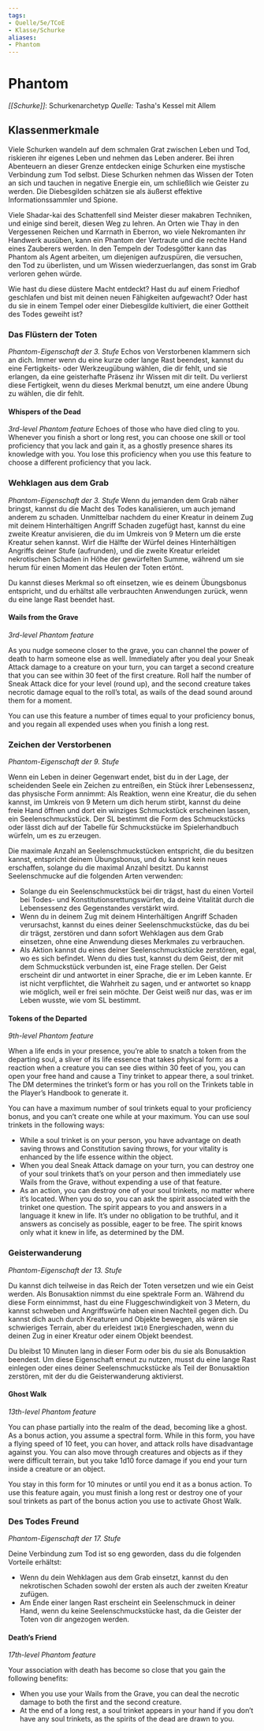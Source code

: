 ```yaml
---
tags: 
- Quelle/5e/TCoE
- Klasse/Schurke
aliases: 
- Phantom
---
```

# Phantom
_[[Schurke]]_: Schurkenarchetyp
_Quelle:_ Tasha's Kessel mit Allem

## Klassenmerkmale
Viele Schurken wandeln auf dem schmalen Grat zwischen Leben und Tod, riskieren ihr eigenes Leben und nehmen das Leben anderer. Bei ihren Abenteuern an dieser Grenze entdecken einige Schurken eine mystische Verbindung zum Tod selbst. Diese Schurken nehmen das Wissen der Toten an sich und tauchen in negative Energie ein, um schließlich wie Geister zu werden. Die Diebesgilden schätzen sie als äußerst effektive Informationssammler und Spione.

Viele Shadar-kai des Schattenfell sind Meister dieser makabren Techniken, und einige sind bereit, diesen Weg zu lehren. An Orten wie Thay in den Vergessenen Reichen und Karrnath in Eberron, wo viele Nekromanten ihr Handwerk ausüben, kann ein Phantom der Vertraute und die rechte Hand eines Zauberers werden. In den Tempeln der Todesgötter kann das Phantom als Agent arbeiten, um diejenigen aufzuspüren, die versuchen, den Tod zu überlisten, und um Wissen wiederzuerlangen, das sonst im Grab verloren gehen würde.

Wie hast du diese düstere Macht entdeckt? Hast du auf einem Friedhof geschlafen und bist mit deinen neuen Fähigkeiten aufgewacht? Oder hast du sie in einem Tempel oder einer Diebesgilde kultiviert, die einer Gottheit des Todes geweiht ist?

### Das Flüstern der Toten
_Phantom-Eigenschaft der 3. Stufe_
Echos von Verstorbenen klammern sich an dich. Immer wenn du eine kurze oder lange Rast beendest, kannst du eine Fertigkeits- oder Werkzeugübung wählen, die dir fehlt, und sie erlangen, da eine geisterhafte Präsenz ihr Wissen mit dir teilt. Du verlierst diese Fertigkeit, wenn du dieses Merkmal benutzt, um eine andere Übung zu wählen, die dir fehlt.

#### Whispers of the Dead
_3rd-level Phantom feature_
Echoes of those who have died cling to you. Whenever you finish a short or long rest, you can choose one skill or tool proficiency that you lack and gain it, as a ghostly presence shares its knowledge with you. You lose this proficiency when you use this feature to choose a different proficiency that you lack.

### Wehklagen aus dem Grab
_Phantom-Eigenschaft der 3. Stufe_
Wenn du jemanden dem Grab näher bringst, kannst du die Macht des Todes kanalisieren, um auch jemand anderem zu schaden. Unmittelbar nachdem du einer Kreatur in deinem Zug mit deinem Hinterhältigen Angriff Schaden zugefügt hast, kannst du eine zweite Kreatur anvisieren, die du im Umkreis von 9 Metern um die erste Kreatur sehen kannst. Wirf die Hälfte der Würfel deines Hinterhältigen Angriffs deiner Stufe (aufrunden), und die zweite Kreatur erleidet nekrotischen Schaden in Höhe der gewürfelten Summe, während um sie herum für einen Moment das Heulen der Toten ertönt.

Du kannst dieses Merkmal so oft einsetzen, wie es deinem Übungsbonus entspricht, und du erhältst alle verbrauchten Anwendungen zurück, wenn du eine lange Rast beendet hast.

#### Wails from the Grave
_3rd-level Phantom feature_

As you nudge someone closer to the grave, you can channel the power of death to harm someone else as well. Immediately after you deal your Sneak Attack damage to a creature on your turn, you can target a second creature that you can see within 30 feet of the first creature. Roll half the number of Sneak Attack dice for your level (round up), and the second creature takes necrotic damage equal to the roll’s total, as wails of the dead sound around them for a moment.

You can use this feature a number of times equal to your proficiency bonus, and you regain all expended uses when you finish a long rest.

### Zeichen der Verstorbenen
_Phantom-Eigenschaft der 9. Stufe_

Wenn ein Leben in deiner Gegenwart endet, bist du in der Lage, der scheidenden Seele ein Zeichen zu entreißen, ein Stück ihrer Lebensessenz, das physische Form annimmt: Als Reaktion, wenn eine Kreatur, die du sehen kannst, im Umkreis von 9 Metern um dich herum stirbt, kannst du deine freie Hand öffnen und dort ein winziges Schmuckstück erscheinen lassen, ein Seelenschmuckstück. Der SL bestimmt die Form des Schmuckstücks oder lässt dich auf der Tabelle für Schmuckstücke im Spielerhandbuch würfeln, um es zu erzeugen.

Die maximale Anzahl an Seelenschmuckstücken entspricht, die du besitzen kannst, entspricht deinem Übungsbonus, und du kannst kein neues erschaffen, solange du die maximal Anzahl besitzt. Du kannst Seelenschmucke auf die folgenden Arten verwenden:

- Solange du ein Seelenschmuckstück bei dir trägst, hast du einen Vorteil bei Todes- und Konstitutionsrettungswürfen, da deine Vitalität durch die Lebensessenz des Gegenstandes verstärkt wird.
- Wenn du in deinem Zug mit deinem Hinterhältigen Angriff Schaden verursachst, kannst du eines deiner Seelenschmuckstücke, das du bei dir trägst, zerstören und dann sofort Wehklagen aus dem Grab einsetzen, ohne eine Anwendung dieses Merkmales zu verbrauchen.
- Als Aktion kannst du eines deiner Seelenschmuckstücke zerstören, egal, wo es sich befindet. Wenn du dies tust, kannst du dem Geist, der mit dem Schmuckstück verbunden ist, eine Frage stellen. Der Geist erscheint dir und antwortet in einer Sprache, die er im Leben kannte. Er ist nicht verpflichtet, die Wahrheit zu sagen, und er antwortet so knapp wie möglich, weil er frei sein möchte. Der Geist weiß nur das, was er im Leben wusste, wie vom SL bestimmt.

#### Tokens of the Departed
_9th-level Phantom feature_

When a life ends in your presence, you’re able to snatch a token from the departing soul, a sliver of its life essence that takes physical form: as a reaction when a creature you can see dies within 30 feet of you, you can open your free hand and cause a Tiny trinket to appear there, a soul trinket. The DM determines the trinket’s form or has you roll on the Trinkets table in the Player’s Handbook to generate it.

You can have a maximum number of soul trinkets equal to your proficiency bonus, and you can’t create one while at your maximum. You can use soul trinkets in the following ways:

- While a soul trinket is on your person, you have advantage on death saving throws and Constitution saving throws, for your vitality is enhanced by the life essence within the object.
- When you deal Sneak Attack damage on your turn, you can destroy one of your soul trinkets that’s on your person and then immediately use Wails from the Grave, without expending a use of that feature.
- As an action, you can destroy one of your soul trinkets, no matter where it’s located. When you do so, you can ask the spirit associated with the trinket one question. The spirit appears to you and answers in a language it knew in life. It’s under no obligation to be truthful, and it answers as concisely as possible, eager to be free. The spirit knows only what it knew in life, as determined by the DM.

### Geisterwanderung
_Phantom-Eigenschaft der 13. Stufe_

Du kannst dich teilweise in das Reich der Toten versetzen und wie ein Geist werden. Als Bonusaktion nimmst du eine spektrale Form an. Während du diese Form einnimmst, hast du eine Fluggeschwindigkeit von 3 Metern, du kannst schweben und Angriffswürfe haben einen Nachteil gegen dich. Du kannst dich auch durch Kreaturen und Objekte bewegen, als wären sie schwieriges Terrain, aber du erleidest `1W10` Energieschaden, wenn du deinen Zug in einer Kreatur oder einem Objekt beendest.

Du bleibst 10 Minuten lang in dieser Form oder bis du sie als Bonusaktion beendest. Um diese Eigenschaft erneut zu nutzen, musst du eine lange Rast einlegen oder eines deiner Seelenschmuckstücke als Teil der Bonusaktion zerstören, mit der du die Geisterwanderung aktivierst.

#### Ghost Walk
_13th-level Phantom feature_

You can phase partially into the realm of the dead, becoming like a ghost. As a bonus action, you assume a spectral form. While in this form, you have a flying speed of 10 feet, you can hover, and attack rolls have disadvantage against you. You can also move through creatures and objects as if they were difficult terrain, but you take 1d10 force damage if you end your turn inside a creature or an object.

You stay in this form for 10 minutes or until you end it as a bonus action. To use this feature again, you must finish a long rest or destroy one of your soul trinkets as part of the bonus action you use to activate Ghost Walk.

### Des Todes Freund
_Phantom-Eigenschaft der 17. Stufe_

Deine Verbindung zum Tod ist so eng geworden, dass du die folgenden Vorteile erhältst:

- Wenn du dein Wehklagen aus dem Grab einsetzt, kannst du den nekrotischen Schaden sowohl der ersten als auch der zweiten Kreatur zufügen.
- Am Ende einer langen Rast erscheint ein Seelenschmuck in deiner Hand, wenn du keine Seelenschmuckstücke hast, da die Geister der Toten von dir angezogen werden.

#### Death’s Friend
_17th-level Phantom feature_

Your association with death has become so close that you gain the following benefits:

- When you use your Wails from the Grave, you can deal the necrotic damage to both the first and the second creature.
- At the end of a long rest, a soul trinket appears in your hand if you don’t have any soul trinkets, as the spirits of the dead are drawn to you.